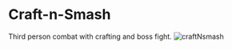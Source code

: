 # Craft-n-Smash
Third person combat with crafting and boss fight.
![craftNsmash](https://user-images.githubusercontent.com/60736526/107770278-75b08c00-6d39-11eb-8f84-55449d5f6eae.jpg)


